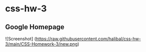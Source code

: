 # css-hw-3

## Google Homepage 

![Screenshot] (https://raw.githubusercontent.com/halibal/css-hw-3/main/CSS-Homework-3/new.png)
